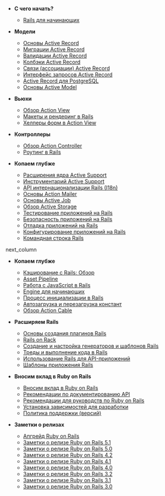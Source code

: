 * **С чего начать?**

    * [Rails для начинающих](/getting-started-with-rails)

* **Модели**

    * [Основы Active Record](/active-record-basics)
    * [Миграции Active Record](/rails-database-migrations)
    * [Валидации Active Record](/active-record-validations)
    * [Колбэки Active Record](/active-record-callbacks)
    * [Связи (ассоциации) Active Record](/active-record-associations)
    * [Интерфейс запросов Active Record](/active-record-query-interface)
    * [Active Record для PostgreSQL](/active-record-postgresql)
    * [Основы Active Model](/active-model-basics)

* **Вьюхи**

    * [Обзор Action View](/action-view-overview)
    * [Макеты и рендеринг в Rails](/layouts-and-rendering-in-rails)
    * [Хелперы форм в Action View](/rails-form-helpers)

* **Контроллеры**

    * [Обзор Action Controller](/action-controller-overview)
    * [Роутинг в Rails](/rails-routing)

* **Копаем глубже**

    * [Расширения ядра Active Support](/active-support-core-extensions)
    * [Инструментарий Active Support](/active-support-instrumentation)
    * [API интернационализации Rails (I18n)](/rails-internationalization-i18n-api)
    * [Основы Action Mailer](/action-mailer-basics)
    * [Основы Active Job](/active_job_basics)
    * [Обзор Active Storage](/active_storage_overview)
    * [Тестирование приложений на Rails](/a-guide-to-testing-rails-applications)
    * [Безопасность приложений на Rails](/ruby-on-rails-security-guide)
    * [Отладка приложений на Rails](/debugging-rails-applications)
    * [Конфигурирование приложений на Rails](/configuring-rails-applications)
    * [Командная строка Rails](/a-guide-to-the-rails-command-line)

next_column

* **Копаем глубже**

    * [Кэширование с Rails: Обзор](/caching-with-rails-an-overview)
    * [Asset Pipeline](/asset-pipeline)
    * [Работа с JavaScript в Rails](/working-with-javascript-in-rails)
    * [Engine для начинающих](/engines)
    * [Процесс инициализации в Rails](/initialization)
    * [Автозагрузка и перезагрузка констант](/constant_autoloading_and_reloading)
    * [Обзор Action Cable](/action-cable-overview)

* **Расширяем Rails**

    * [Основы создания плагинов Rails](/plugins)
    * [Rails on Rack](/rails-on-rack)
    * [Создание и настройка генераторов и шаблонов Rails](/generators)
    * [Треды и выполнение кода в Rails](/threading_and_code_execution)
    * [Использование Rails для API-приложений](/api-app)
    * [Шаблоны приложения Rails](/rails-application-templates)

* **Вносим вклад в Ruby on Rails**

    * [Вносим вклад в Ruby on Rails](/contributing_to_ruby_on_rails)
    * [Рекомендации по документированию API](/api_documentation_guidelines)
    * [Рекомендации для руководств по Ruby on Rails](/ruby_on_rails_guides_guidelines)
    * [Установка зависимостей для разработки](/development_dependencies_install)
    * [Политика поддержки (версий)](/maintenance-policy)

* **Заметки о релизах**

    * [Апгрейд Ruby on Rails](/upgrading-ruby-on-rails)
    * [Заметки о релизе Ruby on Rails 5.1](/5_1_release_notes)
    * [Заметки о релизе Ruby on Rails 5.0](/5_0_release_notes)
    * [Заметки о релизе Ruby on Rails 4.2](/4_2_release_notes)
    * [Заметки о релизе Ruby on Rails 4.1](/4_1_release_notes)
    * [Заметки о релизе Ruby on Rails 4.0](/4_0_release_notes)
    * [Заметки о релизе Ruby on Rails 3.2](/3_2_release_notes)
    * [Заметки о релизе Ruby on Rails 3.1](/3_1_release_notes)
    * [Заметки о релизе Ruby on Rails 3.0](/3_0_release_notes)
